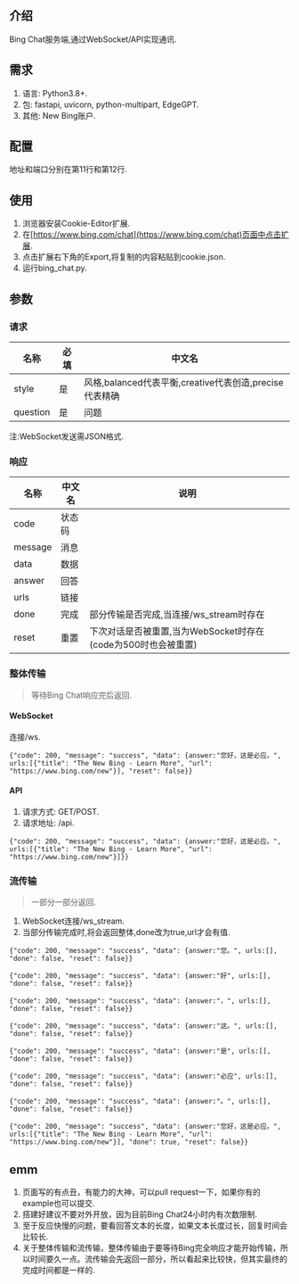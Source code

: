 ## 介绍
Bing Chat服务端,通过WebSocket/API实现通讯.
## 需求
1. 语言: Python3.8+.
2. 包: fastapi, uvicorn, python-multipart, EdgeGPT.
3. 其他: New Bing账户.
## 配置
地址和端口分别在第11行和第12行.
## 使用
1. 浏览器安装Cookie-Editor扩展.
2. 在[https://www.bing.com/chat](https://www.bing.com/chat)页面中点击扩展.
3. 点击扩展右下角的Export,将复制的内容粘贴到cookie.json.
4. 运行bing_chat.py.
## 参数
### 请求
名称|必填|中文名
---|---|---
style|是|风格,balanced代表平衡,creative代表创造,precise代表精确
question|是|问题

注:WebSocket发送需JSON格式.
### 响应
名称|中文名|说明
---|---|---
code|状态码|
message|消息|
data|数据|
answer|回答|
urls|链接|
done|完成|部分传输是否完成,当连接/ws_stream时存在
reset|重置|下次对话是否被重置,当为WebSocket时存在(code为500时也会被重置)
### 整体传输
> 等待Bing Chat响应完后返回.

#### WebSocket
连接/ws.
```
{"code": 200, "message": "success", "data": {answer:"您好，这是必应。", urls:[{"title": "The New Bing - Learn More", "url": "https://www.bing.com/new"}], "reset": false}}
```
#### API
1. 请求方式: GET/POST.
2. 请求地址: /api.
```
{"code": 200, "message": "success", "data": {answer:"您好，这是必应。", urls:[{"title": "The New Bing - Learn More", "url": "https://www.bing.com/new"}]}}
```
### 流传输
> 一部分一部分返回.

1. WebSocket连接/ws_stream.
2. 当部分传输完成时,将会返回整体,done改为true,url才会有值.
```
{"code": 200, "message": "success", "data": {answer:"您。", urls:[], "done": false, "reset": false}}

{"code": 200, "message": "success", "data": {answer:"好", urls:[], "done": false, "reset": false}}

{"code": 200, "message": "success", "data": {answer:"，", urls:[], "done": false, "reset": false}}

{"code": 200, "message": "success", "data": {answer:"这。", urls:[], "done": false, "reset": false}}

{"code": 200, "message": "success", "data": {answer:"是", urls:[], "done": false, "reset": false}}

{"code": 200, "message": "success", "data": {answer:"必应", urls:[], "done": false, "reset": false}}

{"code": 200, "message": "success", "data": {answer:"。", urls:[], "done": false, "reset": false}}

{"code": 200, "message": "success", "data": {answer:"您好，这是必应。", urls:[{"title": "The New Bing - Learn More", "url": "https://www.bing.com/new"}], "done": true, "reset": false}}
```
## emm
1. 页面写的有点丑，有能力的大神，可以pull request一下，如果你有的example也可以提交.
2. 搭建好建议不要对外开放，因为目前Bing Chat24小时内有次数限制.
3. 至于反应快慢的问题，要看回答文本的长度，如果文本长度过长，回复时间会比较长.
4. 关于整体传输和流传输，整体传输由于要等待Bing完全响应才能开始传输，所以时间要久一点。流传输会先返回一部分，所以看起来比较快，但其实最终的完成时间都是一样的.